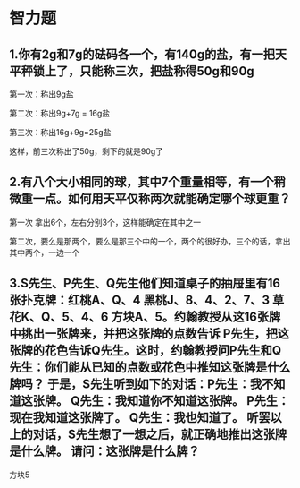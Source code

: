 # 智力题

## 1.你有2g和7g的砝码各一个，有140g的盐，有一把天平秤锁上了，只能称三次，把盐称得50g和90g

第一次：称出9g盐

第二次：称出9g+7g = 16g盐

第三次：称出16g+9g=25g盐

这样，前三次称出了50g，剩下的就是90g了

## 2.有八个大小相同的球，其中7个重量相等，有一个稍微重一点。如何用天平仅称两次就能确定哪个球更重？

第一次 拿出6个，左右分别3个，这样能确定在其中之一

第二次，要么是那两个，要么是那三个中的一个，两个的很好办，三个的话，拿出其中两个，一边一个

## 3.S先生、P先生、Q先生他们知道桌子的抽屉里有16张扑克牌：红桃A、Q、4 黑桃J、8、4、2、7、3 草花K、Q、5、4、6 方块A、5。约翰教授从这16张牌中挑出一张牌来，并把这张牌的点数告诉 P先生，把这张牌的花色告诉Q先生。这时，约翰教授问P先生和Q 先生：你们能从已知的点数或花色中推知这张牌是什么牌吗？ 于是，S先生听到如下的对话：P先生：我不知道这张牌。 Q先生：我知道你不知道这张牌。 P先生：现在我知道这张牌了。 Q先生：我也知道了。 听罢以上的对话，S先生想了一想之后，就正确地推出这张牌是什么牌。 请问：这张牌是什么牌？

方块5



